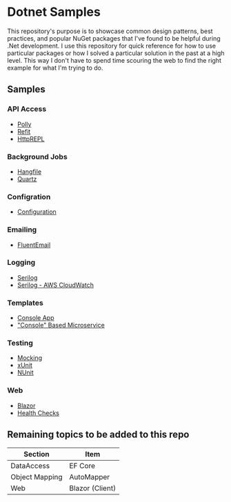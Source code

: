 # Dotnet Samples

This repository's purpose is to showcase common design patterns, best practices, and popular NuGet packages that I've found to be helpful during .Net development. I use this repository for quick reference for how to use particular packages or how I solved a particular solution in the past at a high level. This way I don't have to spend time scouring the web to find the right example for what I'm trying to do.

## Samples

### API Access

* [Polly](APIAccess/Polly/)
* [Refit](APIAccess/Refit/)
* [HttpREPL](APIAccess/HttpREPL/)

### Background Jobs

* [Hangfile](BackgroundJobs/Hangfire.Web/)
* [Quartz](BackgroundJobs/QuartzExample.Web/)

### Configration

* [Configuration](Configuration/)

### Emailing

* [FluentEmail](Emailing/FluentEmail.Web/)

### Logging

* [Serilog](Logging/SerilogExample/)
* [Serilog - AWS CloudWatch](Logging/AWSCloudWatch/)

### Templates

* [Console App](Templates/ConsoleApp/)
* ["Console" Based Microservice](Templates/ConsoleApp-Microservice/)

### Testing

* [Mocking](Testing/Mocking/)
* [xUnit](Testing/xUnit/)
* [NUnit](Testing/NUnit/)

### Web

* [Blazor](Web/Blazor/)
* [Health Checks](Web/HealthEndpoints/)

## Remaining topics to be added to this repo

| Section        | Item            |
| -------------- | --------------- |
| DataAccess     | EF Core         |
| Object Mapping | AutoMapper      |
| Web            | Blazor (Client) |
